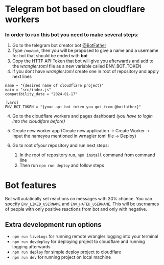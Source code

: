# Telegram bot based on **cloudflare workers**

### **In order to run this bot you need to make several steps:**
1. Go to the telegram bot creator bot [@BotFather](https://t.me/BotFather)
2. Type `/newbot`, then you will be proposed to give a name and a username for bot that should be ended with **bot**
3. Copy the HTTP API Token that bot will give you afterwards and add to the *wrangler.toml* file as a new variable called ENV_BOT_TOKEN
4. if you dont have *wrangler.toml* create one in root of repository and apply next lines 
```
name = "{desired name of cloudflare project}"
main = "src/index.js"
compatibility_date = "2024-01-17"

[vars]
ENV_BOT_TOKEN = "{your api bot token you got from @botfather}"
```
4. Go to the cloudflare workers and pages dashboard *(you have to login into the cloudlfare before)*
5. Create new worker app (Create new application -> Create Worker -> Input the nameyou mentioned in wrnagler toml file -> Deploy)
6. Go to root ofyour repository and run next steps:
     
    1. In the root of repository run, `npm install` command from command line
    2. Then run `npm run deploy` and follow steps

# Bot features

Bot will autatically set reactions on messages with 30% chance.
You can specify `ENV_LIKED_USERNAME` and `ENV_HATED_USERNAME`. This will be usernames of people with only positive reactions from bot and only with negative.


## Extra development run options

- `npm run liveLogs` for running remote wrangler logging into your terminal
- `npm run devdeploy` for deploying project to cloudflare and running logging afterwards
- `npm run deploy` for simple deploy project to cloudflare
- `npm run dev` for running project on local machine
